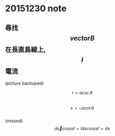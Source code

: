 # 20151230 note
## 尋找 $$ vector B $$ 在長直島線上, $$ I $$ 電流
(picture backuped)

$$ r = a \csc \theta $$  
$$ x = -a \cot \theta $$  
(missed)  
$$ d \overrightarrow{s} cross \hat{r} = \hat{i} dx cross \hat{r} = dx $$
